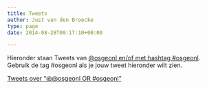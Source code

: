 ```yaml
---
title: Tweets
author: Just van den Broecke
type: page
date: 2014-08-28T09:17:10+00:00

---
```

Hieronder staan Tweets van <a href="https://twitter.com/search?q=%40osgeonl+OR+%23osgeonl" target="_blank">@osgeonl en/of met hashtag #osgeonl</a>. Gebruik de tag #osgeonl als je jouw tweet hieronder wilt zien.

<a class="twitter-timeline" href="https://twitter.com/search?q=%40osgeonl+OR+%23osgeonl" data-widget-id="504919232878882817">Tweets over &#8220;@@osgeonl OR #osgeonl&#8221;</a>